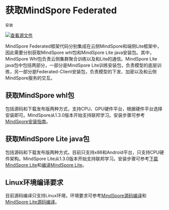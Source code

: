 # 获取MindSpore Federated

`安装`

[![查看源文件](https://gitee.com/mindspore/docs/raw/r1.3/resource/_static/logo_source.png)](https://gitee.com/mindspore/docs/blob/r1.3/docs/federated/docs/source_zh_cn/federated_install.md)

MindSpore Federated框架代码分别集成在云侧MindSpore和端侧Lite框架中，因此需要分别获取MindSpore whl包和MindSpore Lite java安装包。其中，MindSpore Whl包负责云侧集群聚合训练以及和Lite的通信。MindSpore Lite java包中包括两部分，一部分是MindSpore Lite训练安装包，负责模型的底层训练，另一部分是Federated-Client安装包，负责模型的下发、加密以及和云侧MindSpore服务的交互。

## 获取MindSpore whl包

包括源码和下载发布版两种方式，支持CPU、GPU硬件平台，根据硬件平台选择安装即可。MindSpore从1.3.0版本开始支持联邦学习。安装步骤可参考[MindSpore安装指南](https://www.mindspore.cn/install)。

## 获取MindSpore Lite java包

包括源码和下载发布版两种方式。目前只支持x86和Android平台，只支持CPU硬件架构。MindSpore Lite从1.3.0版本开始支持联邦学习。安装步骤可参考[下载MindSpore Lite](https://www.mindspore.cn/lite/docs/zh-CN/r1.3/use/downloads.html)和[编译MindSpore Lite](https://www.mindspore.cn/lite/docs/zh-CN/r1.3/use/build.html)。

## Linux环境编译要求

目前源码编译只支持Linux环境，环境要求可参考[MindSpore源码编译](https://www.mindspore.cn/install)和[MindSpore Lite源码编译](https://www.mindspore.cn/lite/docs/zh-CN/r1.3/use/build.html)。
